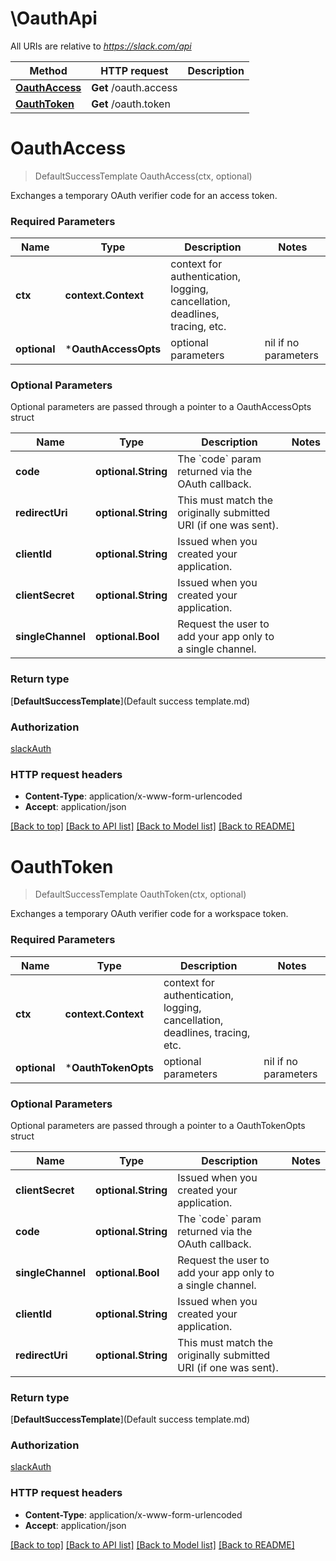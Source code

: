 # \OauthApi

All URIs are relative to *https://slack.com/api*

Method | HTTP request | Description
------------- | ------------- | -------------
[**OauthAccess**](OauthApi.md#OauthAccess) | **Get** /oauth.access | 
[**OauthToken**](OauthApi.md#OauthToken) | **Get** /oauth.token | 


# **OauthAccess**
> DefaultSuccessTemplate OauthAccess(ctx, optional)


Exchanges a temporary OAuth verifier code for an access token.

### Required Parameters

Name | Type | Description  | Notes
------------- | ------------- | ------------- | -------------
 **ctx** | **context.Context** | context for authentication, logging, cancellation, deadlines, tracing, etc.
 **optional** | ***OauthAccessOpts** | optional parameters | nil if no parameters

### Optional Parameters
Optional parameters are passed through a pointer to a OauthAccessOpts struct

Name | Type | Description  | Notes
------------- | ------------- | ------------- | -------------
 **code** | **optional.String**| The &#x60;code&#x60; param returned via the OAuth callback. | 
 **redirectUri** | **optional.String**| This must match the originally submitted URI (if one was sent). | 
 **clientId** | **optional.String**| Issued when you created your application. | 
 **clientSecret** | **optional.String**| Issued when you created your application. | 
 **singleChannel** | **optional.Bool**| Request the user to add your app only to a single channel. | 

### Return type

[**DefaultSuccessTemplate**](Default success template.md)

### Authorization

[slackAuth](../README.md#slackAuth)

### HTTP request headers

 - **Content-Type**: application/x-www-form-urlencoded
 - **Accept**: application/json

[[Back to top]](#) [[Back to API list]](../README.md#documentation-for-api-endpoints) [[Back to Model list]](../README.md#documentation-for-models) [[Back to README]](../README.md)

# **OauthToken**
> DefaultSuccessTemplate OauthToken(ctx, optional)


Exchanges a temporary OAuth verifier code for a workspace token.

### Required Parameters

Name | Type | Description  | Notes
------------- | ------------- | ------------- | -------------
 **ctx** | **context.Context** | context for authentication, logging, cancellation, deadlines, tracing, etc.
 **optional** | ***OauthTokenOpts** | optional parameters | nil if no parameters

### Optional Parameters
Optional parameters are passed through a pointer to a OauthTokenOpts struct

Name | Type | Description  | Notes
------------- | ------------- | ------------- | -------------
 **clientSecret** | **optional.String**| Issued when you created your application. | 
 **code** | **optional.String**| The &#x60;code&#x60; param returned via the OAuth callback. | 
 **singleChannel** | **optional.Bool**| Request the user to add your app only to a single channel. | 
 **clientId** | **optional.String**| Issued when you created your application. | 
 **redirectUri** | **optional.String**| This must match the originally submitted URI (if one was sent). | 

### Return type

[**DefaultSuccessTemplate**](Default success template.md)

### Authorization

[slackAuth](../README.md#slackAuth)

### HTTP request headers

 - **Content-Type**: application/x-www-form-urlencoded
 - **Accept**: application/json

[[Back to top]](#) [[Back to API list]](../README.md#documentation-for-api-endpoints) [[Back to Model list]](../README.md#documentation-for-models) [[Back to README]](../README.md)


